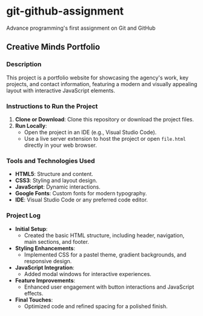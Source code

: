 # git-github-assignment
Advance programming's first assignment on Git and GitHub

## Creative Minds Portfolio

### Description
This project is a portfolio website for showcasing the agency's work, key projects, and contact information, featuring a modern and visually appealing layout with interactive JavaScript elements.

### Instructions to Run the Project
1. **Clone or Download**: Clone this repository or download the project files.
2. **Run Locally**:
   - Open the project in an IDE (e.g., Visual Studio Code).
   - Use a live server extension to host the project or open `file.html` directly in your web browser.

### Tools and Technologies Used
- **HTML5**: Structure and content.
- **CSS3**: Styling and layout design.
- **JavaScript**: Dynamic interactions.
- **Google Fonts**: Custom fonts for modern typography.
- **IDE**: Visual Studio Code or any preferred code editor.

### Project Log
- **Initial Setup**:
  - Created the basic HTML structure, including header, navigation, main sections, and footer.
- **Styling Enhancements**:
  - Implemented CSS for a pastel theme, gradient backgrounds, and responsive design.
- **JavaScript Integration**:
  - Added modal windows for interactive experiences.
- **Feature Improvements**:
  - Enhanced user engagement with button interactions and JavaScript effects.
- **Final Touches**:
  - Optimized code and refined spacing for a polished finish.
